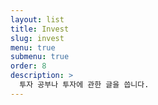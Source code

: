 ```yaml
---
layout: list
title: Invest
slug: invest
menu: true
submenu: true
order: 8
description: >
  투자 공부나 투자에 관한 글을 씁니다.
---
```

